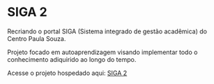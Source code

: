 # SIGA 2
 
Recriando o portal SIGA (Sistema integrado de gestão acadêmica) do Centro Paula Souza.

Projeto focado em autoaprendizagem visando implementar todo o conhecimento adiquirido ao longo do tempo.

Acesse o projeto hospedado aqui: <a href="https://brunolitrenta.github.io/siga2/html/login.html" target="_blank" rel="external">SIGA 2</a>
